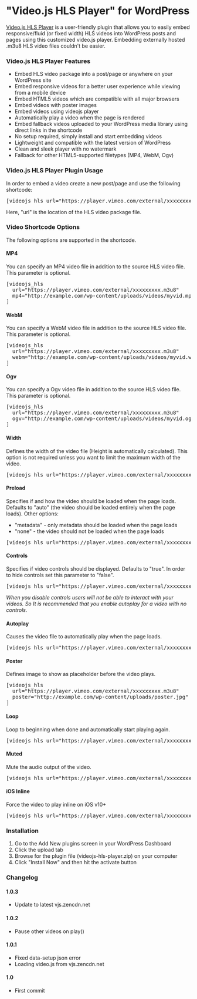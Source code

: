 # "Video.js HLS Player" for WordPress
<a href="https://wordpress.org/plugins/videojs-hls-player/">Video.js HLS Player</a> is a user-friendly plugin that allows you to easily embed responsive/fluid (or fixed width) HLS videos into WordPress posts and pages using this customized video.js player. Embedding externally hosted .m3u8 HLS video files couldn't be easier.

<h3>Video.js HLS Player Features</h3>

<ul>
	<li>Embed HLS video package into a post/page or anywhere on your WordPress site</li>
	<li>Embed responsive videos for a better user experience while viewing from a mobile device</li>
	<li>Embed HTML5 videos which are compatible with all major browsers</li>
	<li>Embed videos with poster images</li>
	<li>Embed videos using videojs player</li>
	<li>Automatically play a video when the page is rendered</li>
	<li>Embed fallback videos uploaded to your WordPress media library using direct links in the shortcode</li>
	<li>No setup required, simply install and start embedding videos</li>
	<li>Lightweight and compatible with the latest version of WordPress</li>
	<li>Clean and sleek player with no watermark</li>
	<li>Fallback for other HTML5-supported filetypes (MP4, WebM, Ogv)</li>
</ul>

<h3>Video.js HLS Player Plugin Usage</h3>

<p>In order to embed a video create a new post/page and use the following shortcode:</p>

<pre>
[videojs_hls url=&quot;https://player.vimeo.com/external/xxxxxxxxx.m3u8&quot;]</pre>

<p>Here, &quot;url&quot; is the location of the HLS video package file.</p>

<h3>Video Shortcode Options</h3>

<p>The following options are supported in the shortcode.</p>

<h4>MP4</h4>

<p>You can specify an MP4 video file in addition to the source HLS video file. This parameter is optional.</p>

<pre>
[videojs_hls 
&nbsp; url=&quot;https://player.vimeo.com/external/xxxxxxxxx.m3u8&quot; 
  mp4=&quot;http://example.com/wp-content/uploads/videos/myvid.mp4&quot;
]</pre>

<h4>WebM</h4>

<p>You can specify a WebM video file in addition to the source HLS video file. This parameter is optional.</p>

<pre>
[videojs_hls 
  url=&quot;https://player.vimeo.com/external/xxxxxxxxx.m3u8&quot; 
  webm=&quot;http://example.com/wp-content/uploads/videos/myvid.webm&quot;
]</pre>

<h4>Ogv</h4>

<p>You can specify a Ogv video file in addition to the source HLS video file. This parameter is optional.</p>

<pre>
[videojs_hls 
  url=&quot;https://player.vimeo.com/external/xxxxxxxxx.m3u8&quot; 
  ogv=&quot;http://example.com/wp-content/uploads/videos/myvid.ogv&quot;
]</pre>

<h4>Width</h4>

<p>Defines the width of the video file (Height is automatically calculated). This option is not required unless you want to limit the maximum width of the video.</p>

<pre>
[videojs_hls url=&quot;https://player.vimeo.com/external/xxxxxxxxx.m3u8&quot; width=&quot;480&quot;]</pre>

<h4>Preload</h4>

<p>Specifies if and how the video should be loaded when the page loads. Defaults to &quot;auto&quot; (the video should be loaded entirely when the page loads). Other options:</p>

<ul>
	<li>&quot;metadata&quot; - only metadata should be loaded when the page loads</li>
	<li>&quot;none&quot; - the video should not be loaded when the page loads</li>
</ul>

<pre>
[videojs_hls url=&quot;https://player.vimeo.com/external/xxxxxxxxx.m3u8&quot; preload=&quot;metadata&quot;]</pre>

<h4>Controls</h4>

<p>Specifies if video controls should be displayed. Defaults to &quot;true&quot;. In order to hide controls set this parameter to &quot;false&quot;.</p>

<pre>
[videojs_hls url=&quot;https://player.vimeo.com/external/xxxxxxxxx.m3u8&quot; controls=&quot;false&quot;]</pre>

<p><em>When you disable controls users will not be able to interact with your videos. So It is recommended that you enable autoplay for a video with no controls.</em></p>

<h4>Autoplay</h4>

<p>Causes the video file to automatically play when the page loads.</p>

<pre>
[videojs_hls url=&quot;https://player.vimeo.com/external/xxxxxxxxx.m3u8&quot; autoplay=&quot;true&quot;]</pre>

<h4>Poster</h4>

<p>Defines image to show as placeholder before the video plays.</p>

<pre>
[videojs_hls 
  url=&quot;https://player.vimeo.com/external/xxxxxxxxx.m3u8&quot; 
  poster=&quot;http://example.com/wp-content/uploads/poster.jpg&quot;
]</pre>

<h4>Loop</h4>

<p>Loop to beginning when done and automatically start playing again.</p>

<pre>
[videojs_hls url=&quot;https://player.vimeo.com/external/xxxxxxxxx.m3u8&quot; loop=&quot;true&quot;]</pre>

<h4>Muted</h4>

<p>Mute the audio output of the video.</p>

<pre>
[videojs_hls url=&quot;https://player.vimeo.com/external/xxxxxxxxx.m3u8&quot; muted=&quot;true&quot;]</pre>

<h4>iOS Inline</h4>

<p>Force the video to play inline on iOS v10+</p>

<pre>
[videojs_hls url=&quot;https://player.vimeo.com/external/xxxxxxxxx.m3u8&quot; inline=&quot;true&quot;]</pre>

<h3>Installation</h3>

<ol>
	<li>Go to the Add New plugins screen in your WordPress Dashboard</li>
	<li>Click the upload tab</li>
	<li>Browse for the plugin file (videojs-hls-player.zip) on your computer</li>
	<li>Click &quot;Install Now&quot; and then hit the activate button</li>
</ol>
<h3>Changelog</h3>

<h4>1.0.3</h4>

<ul>
	<li>Update to latest vjs.zencdn.net</li>
</ul>

<h4>1.0.2</h4>

<ul>
	<li>Pause other videos on play()</li>
</ul>

<h4>1.0.1</h4>

<ul>
	<li>Fixed data-setup json error</li>
	<li>Loading video.js from vjs.zencdn.net</li>
</ul>

<h4>1.0</h4>

<ul>
	<li>First commit</li>
</ul>
